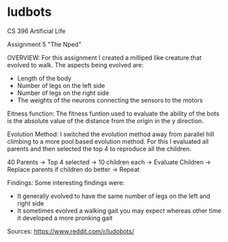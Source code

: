 # ludbots
CS 396 Artificial Life

Assignment 5 "The Nped"

OVERVIEW: For this assignment I created a milliped like creature that evolved to walk.
The aspects being evolved are:
- Length of the body
- Number of legs on the left side
- Number of legs on the right side
- The weights of the neurons connecting the sensors to the motors

Eitness function:
The fitness funtion used to evaluate the ability of the bots is the absolute value of the distance from the origin in the y direction.

Evolution Method:
I switched the evolution method away from parallel hill climbing to a more pool based evolution method.
For this I evaluated all parents and then selected the top 4 to reproduce all the children.

40 Parents -> Top 4 selected -> 10 children each -> Evaluate Children -> Replace parents if children do better -> Repeat

Findings:
Some interesting findings were:
- It generally evolved to have the same number of legs on the left and right side
- It sometimes evolved a walking gait you may expect whereas other time it developed a more pronking gait

Sources: https://www.reddit.com/r/ludobots/



